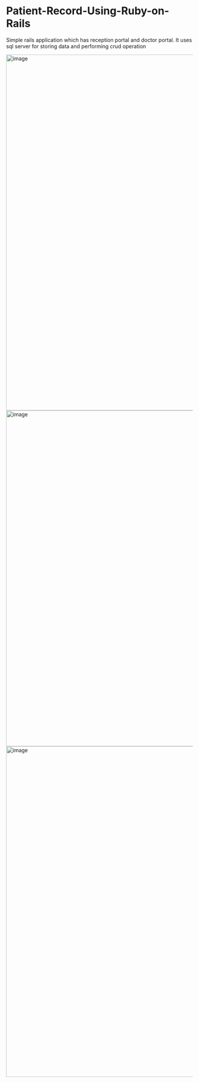 # Patient-Record-Using-Ruby-on-Rails
Simple rails application which has reception portal and doctor portal.
It uses sql server for storing data and performing crud operation

<img width="960" alt="image" src="https://github.com/Ayush-kumar-123/Patient-Record-Using-Ruby-on-Rails/assets/59064249/cd081233-8146-42d3-82d4-a84964087a7f">

<img width="906" alt="image" src="https://github.com/Ayush-kumar-123/Patient-Record-Using-Ruby-on-Rails/assets/59064249/44ca7c0e-70ca-4f77-baac-ae149376c7d1">

<img width="892" alt="image" src="https://github.com/Ayush-kumar-123/Patient-Record-Using-Ruby-on-Rails/assets/59064249/f8fa7975-5a09-4ac2-9bea-12f10546eb2a">
